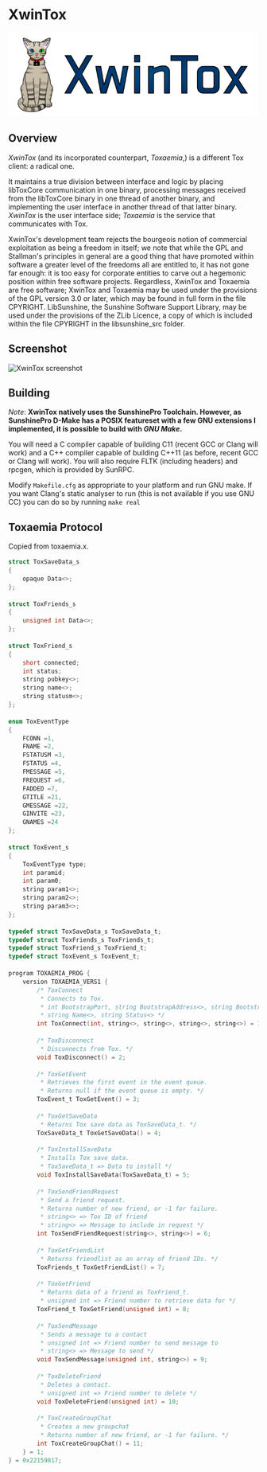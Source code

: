 XwinTox
==============

![XwinTox Logo](res/logo.png)

Overview
--------------

*XwinTox* (and its incorporated counterpart, *Toxaemia*,) is a different 
Tox client: a radical one. 

It maintains a true division between interface and logic by placing libToxCore 
communication in one binary, processing messages received from the libToxCore 
binary in one thread of another binary, and implementing the user interface in 
another thread of that latter binary. *XwinTox* is the user interface side; 
*Toxaemia* is the service that communicates with Tox.

XwinTox's development team rejects the bourgeois notion of commercial exploitation
as being a freedom in itself; we note that while the GPL and Stallman's principles
in general are a good thing that have promoted within software a greater level of
the freedoms all are entitled to, it has not gone far enough: it is too easy for
corporate entities to carve out a hegemonic position within free software projects.
Regardless, XwinTox and Toxaemia are free software; XwinTox and Toxaemia may be 
used under the provisions of the GPL version 3.0 or later, which may be found in 
full form in the file CPYRIGHT. LibSunshine, the Sunshine Software Support Library,
may be used under the provisions of the ZLib Licence, a copy of which is included
within the file CPYRIGHT in the libsunshine_src folder.

Screenshot
--------------
![XwinTox screenshot](http://i.imgur.com/DkVPkA5.png)


Building
--------------

*Note*: **XwinTox natively uses the SunshinePro Toolchain.
However, as SunshinePro D-Make has a POSIX featureset with a few
GNU extensions I implemented, it is possible to build with *GNU Make*.**

You will need a C compiler capable of building C11 (recent GCC or Clang will
work) and a C++ compiler capable of building C++11 (as before, recent GCC or
Clang will work). You will also require FLTK (including headers) and rpcgen,
which is provided by SunRPC.

Modify ```Makefile.cfg``` as appropriate to your platform and run GNU make.
If you want Clang's static analyser to run (this is not available if you use GNU
CC) you can do so by running ```make real```

Toxaemia Protocol
--------------

Copied from toxaemia.x.

```c
struct ToxSaveData_s
{
	opaque Data<>;
};

struct ToxFriends_s
{
	unsigned int Data<>;
};

struct ToxFriend_s
{
	short connected;
	int status;
	string pubkey<>;
	string name<>;
	string statusm<>;
};

enum ToxEventType
{
	FCONN =1,
	FNAME =2,
	FSTATUSM =3,
	FSTATUS =4,
	FMESSAGE =5,
	FREQUEST =6,
	FADDED =7,
	GTITLE =21,
	GMESSAGE =22,
	GINVITE =23,
	GNAMES =24
};

struct ToxEvent_s
{
	ToxEventType type;
	int paramid;
	int param0;
	string param1<>;
	string param2<>;
	string param3<>;
};

typedef struct ToxSaveData_s ToxSaveData_t;
typedef struct ToxFriends_s ToxFriends_t;
typedef struct ToxFriend_s ToxFriend_t;
typedef struct ToxEvent_s ToxEvent_t;

program TOXAEMIA_PROG {
	version TOXAEMIA_VERS1 {
		/* ToxConnect
		 * Connects to Tox.
		 * int BootstrapPort, string BootstrapAddress<>, string BootstrapKey<>, 
		 * string Name<>, string Status<> */
		int ToxConnect(int, string<>, string<>, string<>, string<>) = 1;

		/* ToxDisconnect
		 * Disconnects from Tox. */
		void ToxDisconnect() = 2;

		/* ToxGetEvent
		 * Retrieves the first event in the event queue.
		 * Returns null if the event queue is empty. */
		ToxEvent_t ToxGetEvent() = 3;

		/* ToxGetSaveData
		 * Returns Tox save data as ToxSaveData_t. */
		ToxSaveData_t ToxGetSaveData() = 4;

		/* ToxInstallSaveData
		 * Installs Tox save data.
		 * ToxSaveData_t => Data to install */
		void ToxInstallSaveData(ToxSaveData_t) = 5;

		/* ToxSendFriendRequest
		 * Send a friend request.
		 * Returns number of new friend, or -1 for failure.
		 * string<> => Tox ID of friend
		 * string<> => Message to include in request */
		int ToxSendFriendRequest(string<>, string<>) = 6;

		/* ToxGetFriendList
		 * Returns friendlist as an array of friend IDs. */
		ToxFriends_t ToxGetFriendList() = 7;

		/* ToxGetFriend
		 * Returns data of a friend as ToxFriend_t.
		 * unsigned int => Friend number to retrieve data for */
		ToxFriend_t ToxGetFriend(unsigned int) = 8;

		/* ToxSendMessage
		 * Sends a message to a contact
		 * unsigned int => Friend number to send message to
		 * string<> => Message to send */
		void ToxSendMessage(unsigned int, string<>) = 9;

		/* ToxDeleteFriend
		 * Deletes a contact.
		 * unsigned int => Friend number to delete */
		void ToxDeleteFriend(unsigned int) = 10;

		/* ToxCreateGroupChat
		 * Creates a new groupchat
		 * Returns number of new friend, or -1 for failure. */
		int ToxCreateGroupChat() = 11;
	} = 1;
} = 0x22159817;
```


